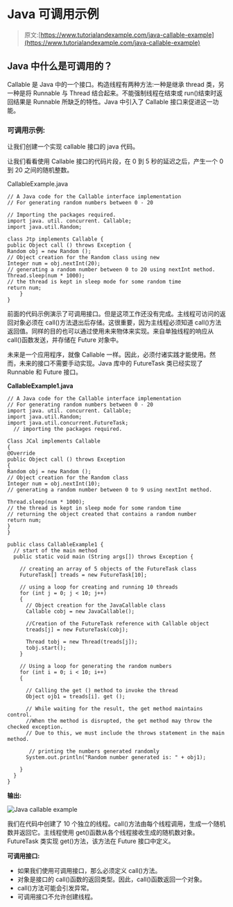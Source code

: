 # Java 可调用示例

> 原文:[https://www.tutorialandexample.com/java-callable-example](https://www.tutorialandexample.com/java-callable-example)

## Java 中什么是可调用的？

Callable 是 Java 中的一个接口。构造线程有两种方法:一种是继承 thread 类，另一种是将 Runnable 与 Thread 结合起来。不能强制线程在结束或 run()结束时返回结果是 Runnable 所缺乏的特性。Java 中引入了 Callable 接口来促进这一功能。

### 可调用示例:

让我们创建一个实现 callable 接口的 java 代码。

让我们看看使用 Callable 接口的代码片段，在 0 到 5 秒的延迟之后，产生一个 0 到 20 之间的随机整数。

CallableExample.java

```
// A Java code for the Callable interface implementation
// For generating random numbers between 0 - 20  

// Importing the packages required.
import java. util. concurrent. Callable;  
import java.util.Random;  

class Jtp implements Callable {  
public Object call () throws Exception {  
Random obj = new Random ();  
// Object creation for the Random class using new   
Integer num = obj.nextInt(20);  
// generating a random number between 0 to 20 using nextInt method.
Thread.sleep(num * 1000);  
// the thread is kept in sleep mode for some random time  
return num;  
	}  
} 
```

前面的代码示例演示了可调用接口。但是这项工作还没有完成。主线程可访问的返回对象必须在 call()方法退出后存储。这很重要，因为主线程必须知道 call()方法返回值。同样的目的也可以通过使用未来物体来实现。来自单独线程的响应从 call()函数发送，并存储在 Future 对象中。

未来是一个应用程序，就像 Callable 一样。因此，必须付诸实践才能使用。然而，未来的接口不需要手动实现。Java 库中的 FutureTask 类已经实现了 Runnable 和 Future 接口。

**CallableExample1.java**

```
// A Java code for the Callable interface implementation
// For generating random numbers between 0 - 20  
import java. util. concurrent. Callable;  
import java.util.Random;  
import java.util.concurrent.FutureTask;  
  // importing the packages required.  

Class JCal implements Callable  
{  
@Override  
public Object call () throws Exception  
{  
Random obj = new Random ();  
// Object creation for the Random class   
Integer num = obj.nextInt(10);  
// generating a random number between 0 to 9 using nextInt method.  

Thread.sleep(num * 1000);  
// the thread is kept in sleep mode for some random time
// returning the object created that contains a random number  
return num;  
}  
}  

public class CallableExample1 {  
  // start of the main method 
  public static void main (String args[]) throws Exception {  

    // creating an array of 5 objects of the FutureTask class  
    FutureTask[] treads = new FutureTask[10];  

    // using a loop for creating and running 10 threads  
    for (int j = 0; j < 10; j++)  
    {  
      // Object creation for the JavaCallable class  
      Callable cobj = new JavaCallable();  

      //Creation of the FutureTask reference with Callable object
      treads[j] = new FutureTask(cobj);  

      Thread tobj = new Thread(treads[j]);  
      tobj.start();  
    }  

    // Using a loop for generating the random numbers  
    for (int i = 0; i < 10; i++)  
    {  

      // Calling the get () method to invoke the thread 
      Object ojb1 = treads[i]. get ();  

      // While waiting for the result, the get method maintains control. 
      //When the method is disrupted, the get method may throw the checked exception.
      // Due to this, we must include the throws statement in the main method.  

       // printing the numbers generated randomly
      System.out.println("Random number generated is: " + obj1);  

    }  
  }  
} 
```

**输出:**

![Java callable example](../Images/9b1ea709121b0d77036e541a0b002315.png)  

我们在代码中创建了 10 个独立的线程。call()方法由每个线程调用，生成一个随机数并返回它。主线程使用 get()函数从各个线程接收生成的随机数对象。FutureTask 类实现 get()方法，该方法在 Future 接口中定义。

**可调用接口:**

*   如果我们使用可调用接口，那么必须定义 call()方法。
*   对象是接口的 call()函数的返回类型。因此，call()函数返回一个对象。
*   call()方法可能会引发异常。
*   可调用接口不允许创建线程。